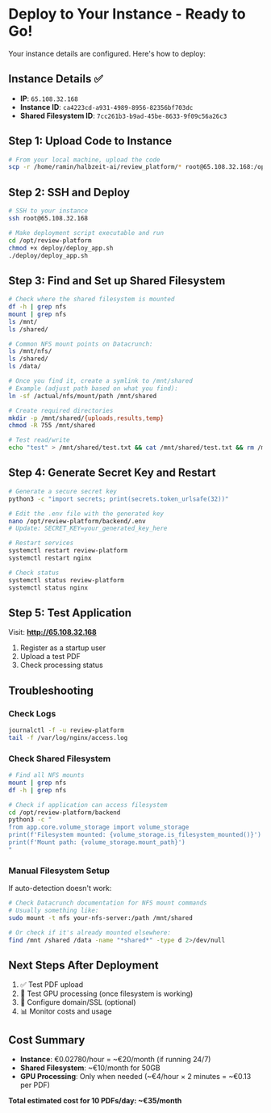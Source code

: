 # Deploy to Your Instance - Ready to Go!

Your instance details are configured. Here's how to deploy:

## Instance Details ✅
- **IP**: `65.108.32.168`
- **Instance ID**: `ca4223cd-a931-4989-8956-82356bf703dc`
- **Shared Filesystem ID**: `7cc261b3-b9ad-45be-8633-9f09c56a26c3`

## Step 1: Upload Code to Instance

```bash
# From your local machine, upload the code
scp -r /home/ramin/halbzeit-ai/review_platform/* root@65.108.32.168:/opt/review-platform/
```

## Step 2: SSH and Deploy

```bash
# SSH to your instance
ssh root@65.108.32.168

# Make deployment script executable and run
cd /opt/review-platform
chmod +x deploy/deploy_app.sh
./deploy/deploy_app.sh
```

## Step 3: Find and Set up Shared Filesystem

```bash
# Check where the shared filesystem is mounted
df -h | grep nfs
mount | grep nfs
ls /mnt/
ls /shared/

# Common NFS mount points on Datacrunch:
ls /mnt/nfs/
ls /shared/
ls /data/

# Once you find it, create a symlink to /mnt/shared
# Example (adjust path based on what you find):
ln -sf /actual/nfs/mount/path /mnt/shared

# Create required directories
mkdir -p /mnt/shared/{uploads,results,temp}
chmod -R 755 /mnt/shared

# Test read/write
echo "test" > /mnt/shared/test.txt && cat /mnt/shared/test.txt && rm /mnt/shared/test.txt
```

## Step 4: Generate Secret Key and Restart

```bash
# Generate a secure secret key
python3 -c "import secrets; print(secrets.token_urlsafe(32))"

# Edit the .env file with the generated key
nano /opt/review-platform/backend/.env
# Update: SECRET_KEY=your_generated_key_here

# Restart services
systemctl restart review-platform
systemctl restart nginx

# Check status
systemctl status review-platform
systemctl status nginx
```

## Step 5: Test Application

Visit: **http://65.108.32.168**

1. Register as a startup user
2. Upload a test PDF
3. Check processing status

## Troubleshooting

### Check Logs
```bash
journalctl -f -u review-platform
tail -f /var/log/nginx/access.log
```

### Check Shared Filesystem
```bash
# Find all NFS mounts
mount | grep nfs
df -h | grep nfs

# Check if application can access filesystem
cd /opt/review-platform/backend
python3 -c "
from app.core.volume_storage import volume_storage
print(f'Filesystem mounted: {volume_storage.is_filesystem_mounted()}')
print(f'Mount path: {volume_storage.mount_path}')
"
```

### Manual Filesystem Setup
If auto-detection doesn't work:

```bash
# Check Datacrunch documentation for NFS mount commands
# Usually something like:
sudo mount -t nfs your-nfs-server:/path /mnt/shared

# Or check if it's already mounted elsewhere:
find /mnt /shared /data -name "*shared*" -type d 2>/dev/null
```

## Next Steps After Deployment

1. ✅ Test PDF upload
2. 🔄 Test GPU processing (once filesystem is working)
3. 🔧 Configure domain/SSL (optional)
4. 📊 Monitor costs and usage

## Cost Summary

- **Instance**: €0.02780/hour = ~€20/month (if running 24/7)
- **Shared Filesystem**: ~€10/month for 50GB
- **GPU Processing**: Only when needed (~€4/hour × 2 minutes = ~€0.13 per PDF)

**Total estimated cost for 10 PDFs/day: ~€35/month**